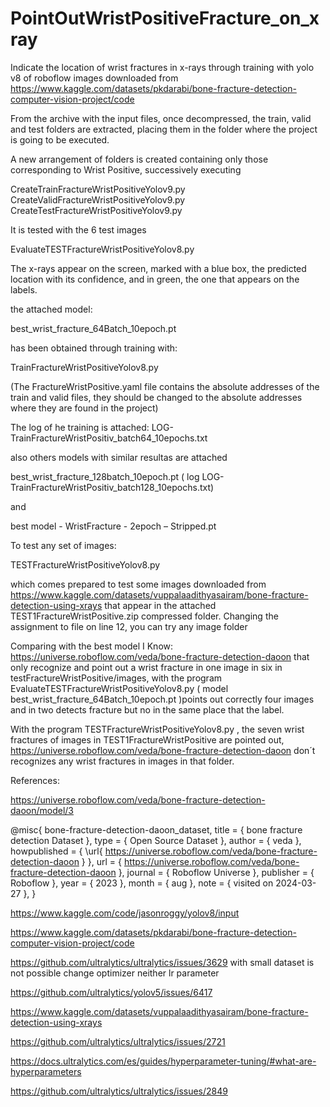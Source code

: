 # PointOutWristPositiveFracture_on_xray

Indicate the location of wrist fractures in x-rays through training with yolo v8 of roboflow images downloaded from https://www.kaggle.com/datasets/pkdarabi/bone-fracture-detection-computer-vision-project/code

From the archive with the input files, once decompressed, the train, valid and test folders are extracted, placing them in the folder where the project is going to be executed.

A new arrangement of folders is created containing only those corresponding to Wrist Positive, successively executing

CreateTrainFractureWristPositiveYolov9.py
CreateValidFractureWristPositiveYolov9.py
CreateTestFractureWristPositiveYolov9.py

It is tested with the 6 test images

EvaluateTESTFractureWristPositiveYolov8.py

The x-rays appear on the screen, marked with a blue box, the predicted location with its confidence, and in green, the one that appears on the labels.

the attached model:

best_wrist_fracture_64Batch_10epoch.pt

has been obtained through training with:

TrainFractureWristPositiveYolov8.py

(The FractureWristPositive.yaml file contains the absolute addresses of the train and valid files, they should be changed to the absolute addresses where they are found in the project)

The log of he training is attached: LOG-TrainFractureWristPositiv_batch64_10epochs.txt

also others models with similar resultas are attached

best_wrist_fracture_128batch_10epoch.pt ( log LOG-TrainFractureWristPositiv_batch128_10epochs.txt)

and

best model - WristFracture - 2epoch – Stripped.pt

To test any set of images:

TESTFractureWristPositiveYolov8.py 

which comes prepared to test some images downloaded from https://www.kaggle.com/datasets/vuppalaadithyasairam/bone-fracture-detection-using-xrays that appear in the attached TEST1FractureWristPositive.zip compressed folder.
Changing the assignment to file on line 12, you can try any image folder

Comparing with the best model I Know: https://universe.roboflow.com/veda/bone-fracture-detection-daoon 
that only recognize and point out a wrist fracture in one image in six in testFractureWristPositive/images,  with the program EvaluateTESTFractureWristPositiveYolov8.py ( model best_wrist_fracture_64Batch_10epoch.pt )points out correctly four images and in two detects fracture but no in the same place that the label.

With the program TESTFractureWristPositiveYolov8.py , the seven wrist fractures of images in TEST1FractureWristPositive are pointed out, 
https://universe.roboflow.com/veda/bone-fracture-detection-daoon don´t recognizes any wrist fractures in images in that folder.

References:

https://universe.roboflow.com/veda/bone-fracture-detection-daoon/model/3

@misc{
                             bone-fracture-detection-daoon_dataset,
                             title = { bone fracture detection Dataset },
                             type = { Open Source Dataset },
                             author = { veda },
                             howpublished = { \url{ https://universe.roboflow.com/veda/bone-fracture-detection-daoon } },
                             url = { https://universe.roboflow.com/veda/bone-fracture-detection-daoon },
                             journal = { Roboflow Universe },
                             publisher = { Roboflow },
                             year = { 2023 },
                             month = { aug },
                             note = { visited on 2024-03-27 },
                             }

https://www.kaggle.com/code/jasonroggy/yolov8/input

https://www.kaggle.com/datasets/pkdarabi/bone-fracture-detection-computer-vision-project/code

https://github.com/ultralytics/ultralytics/issues/3629
with small dataset is not possible change optimizer neither lr parameter

https://github.com/ultralytics/yolov5/issues/6417

https://www.kaggle.com/datasets/vuppalaadithyasairam/bone-fracture-detection-using-xrays

https://github.com/ultralytics/ultralytics/issues/2721

https://docs.ultralytics.com/es/guides/hyperparameter-tuning/#what-are-hyperparameters

https://github.com/ultralytics/ultralytics/issues/2849






